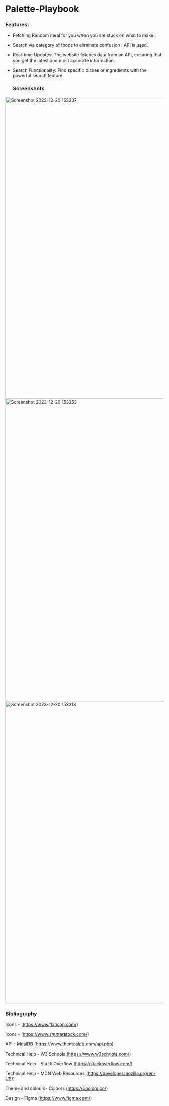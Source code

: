 ﻿# Palette-Playbook

### Features:
 - Fetching Random meal for you when you are stuck on what to make.
 - Search via category of foods to eliminate confusion . API is used.
 - Real-time Updates: The website fetches data from an API, ensuring that you get the latest and most accurate information.
 - Search Functionality: Find specific dishes or ingredients with the powerful search feature.

   ### Screenshots

  <img width="958" alt="Screenshot 2023-12-20 153237" src="https://github.com/Ayman1618/Palette-Playbook/assets/144336449/00e98619-999d-46b9-b483-5222145bc24f">

  <img width="958" alt="Screenshot 2023-12-20 153253" src="https://github.com/Ayman1618/Palette-Playbook/assets/144336449/8f9f1cd3-eba8-4b25-904b-38ecb2dc2c01">

  <img width="959" alt="Screenshot 2023-12-20 153313" src="https://github.com/Ayman1618/Palette-Playbook/assets/144336449/ec8062d1-b44b-4d81-b334-eb774c2dbad1">

### Bibliography
Icons - (https://www.flaticon.com/)

Icons - (https://www.shutterstock.com/)

API - MealDB (https://www.themealdb.com/api.php)

Technical Help - W3 Schools (https://www.w3schools.com/)

Technical Help - Stack Overflow (https://stackoverflow.com/)

Technical Help - MDN Web Resources (https://developer.mozilla.org/en-US/)

Theme and colours- Coloors (https://coolors.co/)

Design - Figma (https://www.figma.com/)





